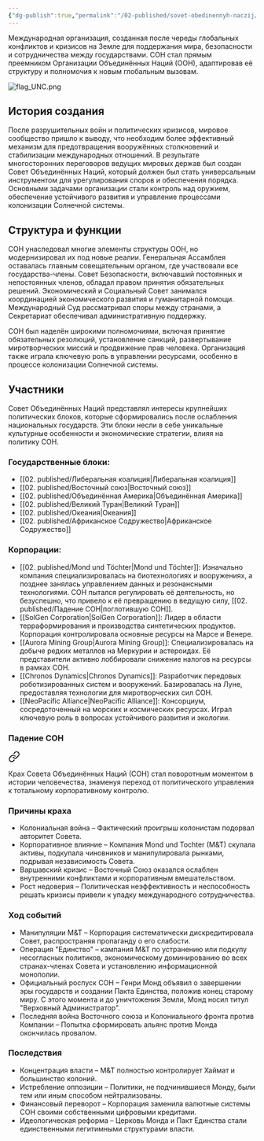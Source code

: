 ```yaml
---
{"dg-publish":true,"permalink":"/02-published/sovet-obedinennyh-naczij/","tags":["#фракция"]}
---
```



Международная организация, созданная после череды глобальных конфликтов и кризисов на Земле для поддержания мира, безопасности и сотрудничества между государствами. СОН стал прямым преемником Организации Объединённых Наций (ООН), адаптировав её структуру и полномочия к новым глобальным вызовам.

![flag_UNC.png](/img/user/09.%20files/flag_UNC.png)
## История создания

После разрушительных войн и политических кризисов, мировое сообщество пришло к выводу, что необходим более эффективный механизм для предотвращения вооружённых столкновений и стабилизации международных отношений. В результате многосторонних переговоров ведущих мировых держав был создан Совет Объединённых Наций, который должен был стать универсальным инструментом для урегулирования споров и обеспечения порядка. Основными задачами организации стали контроль над оружием, обеспечение устойчивого развития и управление процессами колонизации Солнечной системы.

## Структура и функции

СОН унаследовал многие элементы структуры ООН, но модернизировал их под новые реалии. Генеральная Ассамблея оставалась главным совещательным органом, где участвовали все государства-члены. Совет Безопасности, включавший постоянных и непостоянных членов, обладал правом принятия обязательных решений. Экономический и Социальный Совет занимался координацией экономического развития и гуманитарной помощи. Международный Суд рассматривал споры между странами, а Секретариат обеспечивал административную поддержку.

СОН был наделён широкими полномочиями, включая принятие обязательных резолюций, установление санкций, развертывание миротворческих миссий и продвижение прав человека. Организация также играла ключевую роль в управлении ресурсами, особенно в процессе колонизации Солнечной системы.

## Участники

Совет Объединённых Наций представлял интересы крупнейших политических блоков, которые сформировались после ослабления национальных государств. Эти блоки несли в себе уникальные культурные особенности и экономические стратегии, влияя на политику СОН.

### Государственные блоки:

- [[02. published/Либеральная коалиция\|Либеральная коалиция]]
- [[02. published/Восточный союз\|Восточный союз]]
- [[02. published/Объединённая Америка\|Объединённая Америка]]
- [[02. published/Великий Туран\|Великий Туран]]
- [[02. published/Океания\|Океания]]
- [[02. published/Африканское Содружество\|Африканское Содружество]]
### Корпорации:

- [[02. published/Mond und Töchter\|Mond und Töchter]]: Изначально компания специализировалась на биотехнологиях и вооружениях, а позднее занялась управлением данных и резонансными технологиями. СОН пытался регулировать её деятельность, но безуспешно, что привело к её превращению в ведущую силу, [[02. published/Падение СОН\|поглотившую СОН]].
- [[SolGen Corporation\|SolGen Corporation]]: Лидер в области терраформирования и производства синтетических продуктов. Корпорация контролировала основные ресурсы на Марсе и Венере.
- [[Aurora Mining Group\|Aurora Mining Group]]: Специализировалась на добыче редких металлов на Меркурии и астероидах. Её представители активно лоббировали снижение налогов на ресурсы в рамках СОН.
- [[Chronos Dynamics\|Chronos Dynamics]]: Разработчик передовых роботизированных систем и вооружений. Базировалась на Луне, предоставляя технологии для миротворческих сил СОН.
- [[NeoPacific Alliance\|NeoPacific Alliance]]: Консорциум, сосредоточенный на морских и космических ресурсах. Играл ключевую роль в вопросах устойчивого развития и экологии.
### Падение СОН


<div class="transclusion internal-embed is-loaded"><a class="markdown-embed-link" href="/02-published/padenie-son/" aria-label="Open link"><svg xmlns="http://www.w3.org/2000/svg" width="24" height="24" viewBox="0 0 24 24" fill="none" stroke="currentColor" stroke-width="2" stroke-linecap="round" stroke-linejoin="round" class="svg-icon lucide-link"><path d="M10 13a5 5 0 0 0 7.54.54l3-3a5 5 0 0 0-7.07-7.07l-1.72 1.71"></path><path d="M14 11a5 5 0 0 0-7.54-.54l-3 3a5 5 0 0 0 7.07 7.07l1.71-1.71"></path></svg></a><div class="markdown-embed">




Крах Совета Объединённых Наций (СОН) стал поворотным моментом в истории человечества, знаменуя переход от политического управления к тотальному корпоративному контролю.

### Причины краха

- Колониальная война – Фактический проигрыш колонистам подорвал авторитет Совета.
- Корпоративное влияние – Компания Mond und Tochter (M&T) скупала активы, подкупала чиновников и манипулировала рынками, подрывая независимость Совета.
- Варшавский кризис – Восточный Союз оказался ослаблен внутренними конфликтами и корпоративным вмешательством.
- Рост недоверия – Политическая неэффективность и неспособность решать кризисы привели к упадку международного сотрудничества.

### Ход событий

- Манипуляции M&T – Корпорация систематически дискредитировала Совет, распространяя пропаганду о его слабости.
- Операция "Единство" – кампания M&T по устранению или подкупу несогласных политиков, экономическому доминированию во всех странах-членах Совета и установлению информационной монополии.
- Официальный роспуск СОН – Генри Монд объявил о завершении эры государств и создании Пакта Единства, положив конец старому миру. С этого момента и до уничтожения Земли, Монд носил титул "Верховный Администратор".
- Последняя война Восточного союза и Колониального фронта против Компании – Попытка сформировать альянс против Монда окончилась провалом.
### Последствия

- Концентрация власти – M&T полностью контролирует Хаймат и большинство колоний.
- Истребление оппозиции – Политики, не подчинившиеся Монду, были тем или иным способом нейтрализованы.
- Финансовый переворот – Корпорация заменила валютные системы СОН своими собственными цифровыми кредитами.
- Идеологическая реформа – Церковь Монда и Пакт Единства стали единственными легитимными структурами власти.

</div></div>
